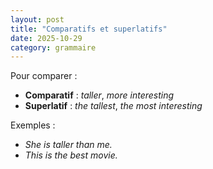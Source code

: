 ```yaml
---
layout: post
title: "Comparatifs et superlatifs"
date: 2025-10-29
category: grammaire
---
```


Pour comparer :

- **Comparatif** : *taller*, *more interesting*
- **Superlatif** : *the tallest*, *the most interesting*

Exemples :
- *She is taller than me.*
- *This is the best movie.*
